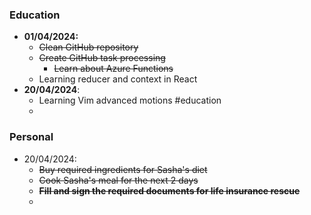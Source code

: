 ### Education
- **01/04/2024:**
	- ~~Clean GitHub repository~~
	- ~~Create GitHub task processing~~
		- ~~Learn about Azure Functions~~
	- Learning reducer and context in React
- **20/04/2024**:
	- Learning Vim advanced motions #education
	- 


### Personal
- 20/04/2024:
	- ~~Buy required ingredients for Sasha's diet~~
	- ~~Cook Sasha's meal for the next 2 days~~
	- ~~**Fill and sign the required documents for life insurance rescue**~~
	- 